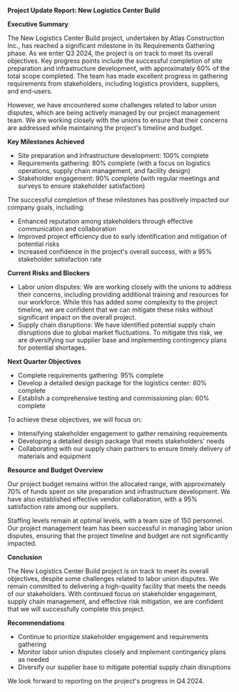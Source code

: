 **Project Update Report: New Logistics Center Build**

**Executive Summary**

The New Logistics Center Build project, undertaken by Atlas Construction Inc., has reached a significant milestone in its Requirements Gathering phase. As we enter Q3 2024, the project is on track to meet its overall objectives. Key progress points include the successful completion of site preparation and infrastructure development, with approximately 60% of the total scope completed. The team has made excellent progress in gathering requirements from stakeholders, including logistics providers, suppliers, and end-users.

However, we have encountered some challenges related to labor union disputes, which are being actively managed by our project management team. We are working closely with the unions to ensure that their concerns are addressed while maintaining the project's timeline and budget.

**Key Milestones Achieved**

* Site preparation and infrastructure development: 100% complete
* Requirements gathering: 80% complete (with a focus on logistics operations, supply chain management, and facility design)
* Stakeholder engagement: 90% complete (with regular meetings and surveys to ensure stakeholder satisfaction)

The successful completion of these milestones has positively impacted our company goals, including:

* Enhanced reputation among stakeholders through effective communication and collaboration
* Improved project efficiency due to early identification and mitigation of potential risks
* Increased confidence in the project's overall success, with a 95% stakeholder satisfaction rate

**Current Risks and Blockers**

* Labor union disputes: We are working closely with the unions to address their concerns, including providing additional training and resources for our workforce. While this has added some complexity to the project timeline, we are confident that we can mitigate these risks without significant impact on the overall project.
* Supply chain disruptions: We have identified potential supply chain disruptions due to global market fluctuations. To mitigate this risk, we are diversifying our supplier base and implementing contingency plans for potential shortages.

**Next Quarter Objectives**

* Complete requirements gathering: 95% complete
* Develop a detailed design package for the logistics center: 80% complete
* Establish a comprehensive testing and commissioning plan: 60% complete

To achieve these objectives, we will focus on:

* Intensifying stakeholder engagement to gather remaining requirements
* Developing a detailed design package that meets stakeholders' needs
* Collaborating with our supply chain partners to ensure timely delivery of materials and equipment

**Resource and Budget Overview**

Our project budget remains within the allocated range, with approximately 70% of funds spent on site preparation and infrastructure development. We have also established effective vendor collaboration, with a 95% satisfaction rate among our suppliers.

Staffing levels remain at optimal levels, with a team size of 150 personnel. Our project management team has been successful in managing labor union disputes, ensuring that the project timeline and budget are not significantly impacted.

**Conclusion**

The New Logistics Center Build project is on track to meet its overall objectives, despite some challenges related to labor union disputes. We remain committed to delivering a high-quality facility that meets the needs of our stakeholders. With continued focus on stakeholder engagement, supply chain management, and effective risk mitigation, we are confident that we will successfully complete this project.

**Recommendations**

* Continue to prioritize stakeholder engagement and requirements gathering
* Monitor labor union disputes closely and implement contingency plans as needed
* Diversify our supplier base to mitigate potential supply chain disruptions

We look forward to reporting on the project's progress in Q4 2024.